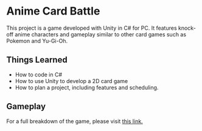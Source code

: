 # Anime Card Battle

This project is a game developed with Unity in C# for PC. It features knock-off anime characters and gameplay similar to other card games such as Pokemon and Yu-Gi-Oh.

## Things Learned
* How to code in C#
* How to use Unity to develop a 2D card game
* How to plan a project, including features and scheduling. 

## Gameplay
For a full breakdown of the game, please visit [this link.](https://docs.google.com/document/d/1QjvY1zUq_wy9W63LwBFpVP59ZaRHOtxERtxH5DMzWJI/edit?usp=sharing)
